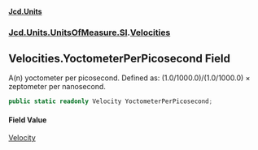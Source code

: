 #### [Jcd.Units](index.md 'index')
### [Jcd.Units.UnitsOfMeasure.SI](Jcd.Units.UnitsOfMeasure.SI.md 'Jcd.Units.UnitsOfMeasure.SI').[Velocities](Velocities.md 'Jcd.Units.UnitsOfMeasure.SI.Velocities')

## Velocities.YoctometerPerPicosecond Field

A(n) yoctometer per picosecond. Defined as: (1.0/1000.0)/(1.0/1000.0) × zeptometer per nanosecond.

```csharp
public static readonly Velocity YoctometerPerPicosecond;
```

#### Field Value
[Velocity](Velocity.md 'Jcd.Units.UnitTypes.Velocity')